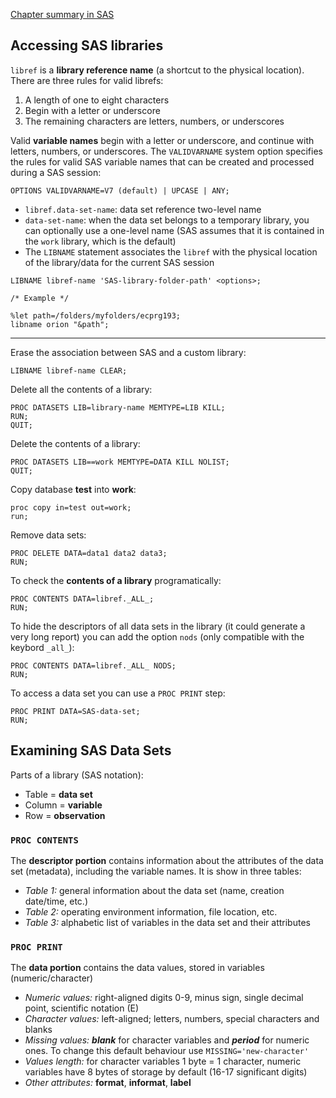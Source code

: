 [Chapter summary in SAS](https://support.sas.com/edu/OLTRN/ECPRG193/m413/m413_3_a_sum.htm)

## Accessing SAS libraries

`libref` is a **library reference name** (a shortcut to the physical location). There are three rules for valid librefs:

1. A length of one to eight characters
2. Begin with a letter or underscore
3. The remaining characters are letters, numbers, or underscores

Valid **variable names** begin with a letter or underscore, and continue with letters, numbers, or underscores. The `VALIDVARNAME` system option specifies the rules for valid SAS variable names that can be created and processed during a SAS session: 

```
OPTIONS VALIDVARNAME=V7 (default) | UPCASE | ANY;
```

* `libref.data-set-name`: data set reference two-level name
* `data-set-name`: when the data set belongs to a temporary library, you can optionally use a one-level name (SAS assumes that it is contained in the `work` library, which is the default)
* The `LIBNAME` statement associates the `libref` with the physical location of the library/data for the current SAS session

```
LIBNAME libref-name 'SAS-library-folder-path' <options>;

/* Example */

%let path=/folders/myfolders/ecprg193; 
libname orion "&path";
```

---

Erase the association between SAS and a custom library:

```
LIBNAME libref-name CLEAR;
```

Delete all the contents of a library:

```
PROC DATASETS LIB=library-name MEMTYPE=LIB KILL;
RUN;
QUIT;
```

Delete the contents of a library:

```
PROC DATASETS LIB==work MEMTYPE=DATA KILL NOLIST;
QUIT;
```

Copy database **test** into **work**:

```
proc copy in=test out=work;
run;
```

Remove data sets:

```
PROC DELETE DATA=data1 data2 data3;
RUN;
```

To check the **contents of a library** programatically:

```
PROC CONTENTS DATA=libref._ALL_;
RUN;
```

To hide the descriptors of all data sets in the library (it could generate a very long report) you can add the option `nods` (only compatible with the keybord `_all_`):

```
PROC CONTENTS DATA=libref._ALL_ NODS;
RUN;
```

To access a data set you can use a `PROC PRINT` step:

```
PROC PRINT DATA=SAS-data-set;
RUN;
```

## Examining SAS Data Sets

Parts of a library (SAS notation):

* Table = **data set**
* Column = **variable**
* Row = **observation**
 

### `PROC CONTENTS`
The **descriptor portion** contains information about the attributes of the data set (metadata), including the variable names. It is show in three tables:

* *Table 1:* general information about the data set (name, creation date/time, etc.)
* *Table 2:* operating environment information, file location, etc.
* *Table 3:* alphabetic list of variables in the data set and their attributes

### `PROC PRINT`
The **data portion** contains the data values, stored in variables (numeric/character)

* *Numeric values:* right-aligned digits 0-9, minus sign, single decimal point, scientific notation (E)
* *Character values:* left-aligned; letters, numbers, special characters and blanks
* *Missing values:* ***blank*** for character variables and ***period*** for numeric ones. To change this default behaviour use  `MISSING='new-character'` 
* *Values length:* for character variables 1 byte = 1 character, numeric variables have 8 bytes of storage by default (16-17 significant digits)
* *Other attributes:* **format**, **informat**, **label**
